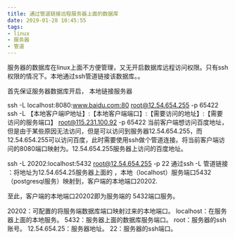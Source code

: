 ```yaml
---
title: 通过管道链接远程服务器上面的数据库
date: 2019-01-28 10:45:55
tags:
- linux
- 服务器
- 管道
---
```


服务器的数据库在linux上面不方便管理，又无开启数据库远程访问权限。只有ssh权限的情况下。本地通过ssh管道链接该数据库。。

首先保证服务器数据库开启，
本地链接服务器

ssh -L localhost:8080:www.baidu.com:80 root@12.54.654.255 -p 65422
ssh -L 【本地客户端IP地址】:【本地客户端端口】:【需要访问的地址】:【需要访问的服务端口】 root@115.231.100.92 -p 65422
当前客户端想访问百度地址，但是由于某些原因无法访问，但是可以访问到服务器12.54.654.255，而12.54.654.255可以访问百度，此时需要使用ssh做个管道连接。将当前客户端访问的8080端口映射为。12.54.654.255服务器上访问的百度地址。

ssh -L 20202:localhost:5432 root@12.54.654.255 -p 22
通过ssh -L 管道链接 ：将地址为12.54.654.25服务器上面的 ，本地（localhost）服务端口5432（postgresql服务）映射到，客户端的本地端口20202.

至此，客户端的本地端口20202即为服务端的 5432端口服务。

20202：可配置的将服务端数据库端口映射过来的本地端口。
localhost：在服务器上面的本地服务。
5432：服务器上面的数据库服务端口。
root：服务器的ssh账号。
12.54.654.25：服务器地址。
22：服务器的ssh端口。

